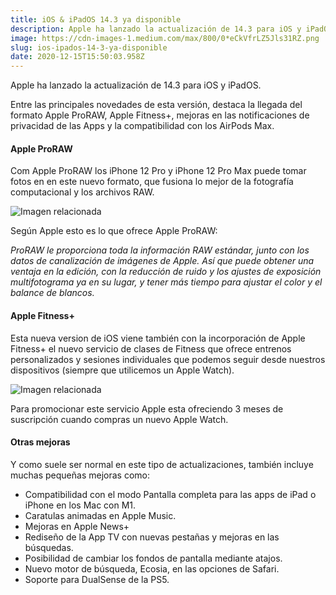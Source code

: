 ```yaml
---
title: iOS & iPadOS 14.3 ya disponible
description: Apple ha lanzado la actualización de 14.3 para iOS y iPadOS.
image: https://cdn-images-1.medium.com/max/800/0*eCkVfrLZ5Jls31RZ.png
slug: ios-ipados-14-3-ya-disponible
date: 2020-12-15T15:50:03.958Z
---
```


Apple ha lanzado la actualización de 14.3 para iOS y iPadOS.

Entre las principales novedades de esta versión, destaca la llegada del formato Apple ProRAW, Apple Fitness+, mejoras en las notificaciones de privacidad de las Apps y la compatibilidad con los AirPods Max.

#### Apple ProRAW

Com Apple ProRAW los iPhone 12 Pro y iPhone 12 Pro Max puede tomar fotos en en este nuevo formato, que fusiona lo mejor de la fotografía computacional y los archivos RAW.

![Imagen relacionada](https://cdn-images-1.medium.com/max/800/1*b-1sWEyzQR6Y3ol_Dkat6A.png)

Según Apple esto es lo que ofrece Apple ProRAW:

*ProRAW le proporciona toda la información RAW estándar, junto con los datos de canalización de imágenes de Apple. Así que puede obtener una ventaja en la edición, con la reducción de ruido y los ajustes de exposición multifotograma ya en su lugar, y tener más tiempo para ajustar el color y el balance de blancos.*

#### Apple Fitness+

Esta nueva version de iOS viene también con la incorporación de Apple Fitness+ el nuevo servicio de clases de Fitness que ofrece entrenos personalizados y sesiones individuales que podemos seguir desde nuestros dispositivos (siempre que utilicemos un Apple Watch).

![Imagen relacionada](https://cdn-images-1.medium.com/max/800/1*k6kj9Q7VmV58ZQvdI_JvGA.png)

Para promocionar este servicio Apple esta ofreciendo 3 meses de suscripción cuando compras un nuevo Apple Watch.

#### Otras mejoras

Y como suele ser normal en este tipo de actualizaciones, también incluye muchas pequeñas mejoras como:

- Compatibilidad con el modo Pantalla completa para las apps de iPad o iPhone en los Mac con M1.
- Caratulas animadas en Apple Music.
- Mejoras en Apple News+
- Rediseño de la App TV con nuevas pestañas y mejoras en las búsquedas.
- Posibilidad de cambiar los fondos de pantalla mediante atajos.
- Nuevo motor de búsqueda, Ecosia, en las opciones de Safari.
- Soporte para DualSense de la PS5.
